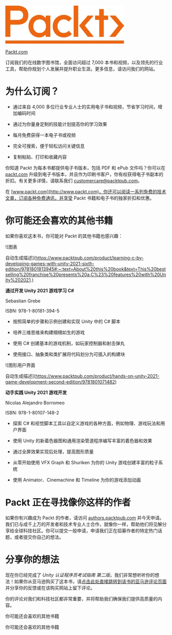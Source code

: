 ![](img/Image87389.jpg)

[Packt.com](http://Packt.com)

订阅我们的在线数字图书馆，全面访问超过 7,000 本书和视频，以及领先的行业工具，帮助你规划个人发展并提升职业生涯。更多信息，请访问我们的网站。

# 为什么订阅？

+   通过来自 4,000 多位行业专业人士的实用电子书和视频，节省学习时间，增加编码时间

+   通过为你量身定制的技能计划提高你的学习效果

+   每月免费获得一本电子书或视频

+   完全可搜索，便于轻松访问关键信息

+   复制粘贴、打印和收藏内容

你知道 Packt 为每本书都提供电子书版本，包括 PDF 和 ePub 文件吗？你可以在 [packt.com](http://packt.com) 升级到电子书版本，并且作为印刷书客户，你有权获得电子书副本的折扣。有关更多详情，请联系我们 customercare@packtpub.com。

在 [www.packt.com](http://www.packt.com)，你还可以阅读一系列免费的技术文章，订阅各种免费通讯，并享受 Packt 书籍和电子书的独家折扣和优惠。

# 你可能还会喜欢的其他书籍

如果你喜欢这本书，你可能对 Packt 的其他书籍也感兴趣：

![图表

自动生成描述](https://www.packtpub.com/product/learning-c-by-developing-games-with-unity-2021-sixth-edition/9781801813945#:~:text=About%20this%20book&text=This%20bestselling%20franchise%20presents%20a,C%23%20features%20with%20Unity%202021.)

**通过开发 Unity 2021 游戏学习 C#**

Sebastian Grebe

ISBN: 978-1-80181-394-5

+   按照简单的步骤和示例创建和实现 Unity 中的 C# 脚本

+   培养三维思维来构建栩栩如生的游戏

+   使用 C# 创建基本的游戏机制，如玩家控制器和射击弹丸

+   使用接口、抽象类和类扩展将代码划分为可插入的构建块

![图形用户界面

自动生成描述](https://www.packtpub.com/product/hands-on-unity-2021-game-development-second-edition/9781801071482)

**动手实践 Unity 2021 游戏开发**

Nicolas Alejandro Borromeo

ISBN: 978-1-80107-148-2

+   探索 C# 和视觉脚本工具以自定义游戏的各种方面，例如物理、游戏玩法和用户界面

+   使用 Unity 的新着色器图和通用渲染管道程序编写丰富的着色器和效果

+   通过全屏效果实现后处理，提高图形质量

+   从零开始使用 VFX Graph 和 Shuriken 为你的 Unity 游戏创建丰富的粒子系统

+   使用 Animator、Cinemachine 和 Timeline 为你的游戏添加动画

# Packt 正在寻找像你这样的作者

如果你有兴趣成为 Packt 的作者，请访问 [authors.packtpub.com](http://authors.packtpub.com) 并今天申请。我们已与成千上万的开发者和技术专业人士合作，就像你一样，帮助他们将见解分享给全球科技社区。你可以提交一般申请，申请我们正在招募作者的特定热门话题，或者提交你自己的想法。

# 分享你的想法

现在你已经完成了 *Unity 认证程序员考试指南 第二版*，我们非常想听听你的想法！如果你从亚马逊购买了这本书，请[点击此处直接跳转到该书的亚马逊评论页面](https://packt.link/r/1-803-24621-9)并分享你的反馈或在该购买网站上留下评论。

你的评论对我们和科技社区都非常重要，并将帮助我们确保我们提供高质量的内容。

你可能还会喜欢的其他书籍

你可能还会喜欢的其他书籍
